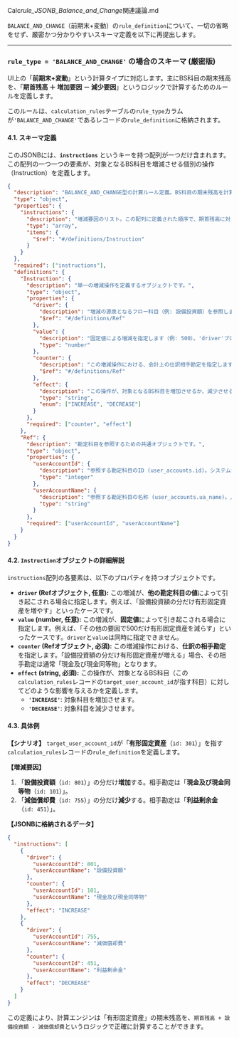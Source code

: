 Calc*rule_JSONB_Balance_and_Change*関連議論.md

`BALANCE_AND_CHANGE`（前期末+変動）の`rule_definition`について、一切の省略をせず、厳密かつ分かりやすいスキーマ定義を以下に再提出します。

---

### **`rule_type = 'BALANCE_AND_CHANGE'` の場合のスキーマ (厳密版)**

UI上の「**前期末+変動**」という計算タイプに対応します。主にBS科目の期末残高を、「**期首残高 ＋ 増加要因 － 減少要因**」というロジックで計算するためのルールを定義します。

このルールは、`calculation_rules`テーブルの`rule_type`カラムが`'BALANCE_AND_CHANGE'`であるレコードの`rule_definition`に格納されます。

#### **4.1. スキーマ定義**

このJSONBには、**`instructions`** というキーを持つ配列が一つだけ含まれます。この配列の一つ一つの要素が、対象となるBS科目を増減させる個別の操作（Instruction）を定義します。

```json
{
  "description": "BALANCE_AND_CHANGE型の計算ルール定義。BS科目の期末残高を計算するための、複数の増減要因（instructions）をリスト形式で指定します。",
  "type": "object",
  "properties": {
    "instructions": {
      "description": "増減要因のリスト。この配列に定義された順序で、期首残高に対して加算・減算処理が実行されます。",
      "type": "array",
      "items": {
        "$ref": "#/definitions/Instruction"
      }
    }
  },
  "required": ["instructions"],
  "definitions": {
    "Instruction": {
      "description": "単一の増減操作を定義するオブジェクトです。",
      "type": "object",
      "properties": {
        "driver": {
          "description": "増減の源泉となるフロー科目（例: 設備投資額）を参照します。'value'プロパティとは排他的に使用します。",
          "$ref": "#/definitions/Ref"
        },
        "value": {
          "description": "固定値による増減を指定します（例: 500）。'driver'プロパティとは排他的に使用します。",
          "type": "number"
        },
        "counter": {
          "description": "この増減操作における、会計上の仕訳相手勘定を指定します。",
          "$ref": "#/definitions/Ref"
        },
        "effect": {
          "description": "この操作が、対象となるBS科目を増加させるか、減少させるかを示します。",
          "type": "string",
          "enum": ["INCREASE", "DECREASE"]
        }
      },
      "required": ["counter", "effect"]
    },
    "Ref": {
      "description": "勘定科目を参照するための共通オブジェクトです。",
      "type": "object",
      "properties": {
        "userAccountId": {
          "description": "参照する勘定科目のID (user_accounts.id)。システムが参照する主キーです。",
          "type": "integer"
        },
        "userAccountName": {
          "description": "参照する勘定科目の名称 (user_accounts.ua_name)。人間による検証性のための冗長データです。",
          "type": "string"
        }
      },
      "required": ["userAccountId", "userAccountName"]
    }
  }
}
```

#### **4.2. `Instruction`オブジェクトの詳細解説**

`instructions`配列の各要素は、以下のプロパティを持つオブジェクトです。

- **`driver` (Refオブジェクト, 任意):** この増減が、**他の勘定科目の値**によって引き起こされる場合に指定します。例えば、「設備投資額の分だけ有形固定資産を増やす」といったケースです。
- **`value` (number, 任意):** この増減が、**固定値**によって引き起こされる場合に指定します。例えば、「その他の要因で500だけ有形固定資産を減らす」といったケースです。`driver`と`value`は同時に指定できません。
- **`counter` (Refオブジェクト, 必須):** この増減操作における、**仕訳の相手勘定**を指定します。「設備投資額の分だけ有形固定資産が増える」場合、その相手勘定は通常「現金及び現金同等物」となります。
- **`effect` (string, 必須):** この操作が、対象となるBS科目（この`calculation_rules`レコードの`target_user_account_id`が指す科目）に対してどのような影響を与えるかを定義します。
  - **`'INCREASE'`**: 対象科目を増加させます。
  - **`'DECREASE'`**: 対象科目を減少させます。

#### **4.3. 具体例**

**【シナリオ】**
`target_user_account_id`が「**有形固定資産**（`id: 301`）」を指す`calculation_rules`レコードの`rule_definition`を定義します。

**【増減要因】**

1.  「**設備投資額**（`id: 801`）」の分だけ**増加**する。相手勘定は「**現金及び現金同等物**（`id: 101`）」。
2.  「**減価償却費**（`id: 755`）」の分だけ**減少**する。相手勘定は「**利益剰余金**（`id: 451`）」。

**【JSONBに格納されるデータ】**

```json
{
  "instructions": [
    {
      "driver": {
        "userAccountId": 801,
        "userAccountName": "設備投資額"
      },
      "counter": {
        "userAccountId": 101,
        "userAccountName": "現金及び現金同等物"
      },
      "effect": "INCREASE"
    },
    {
      "driver": {
        "userAccountId": 755,
        "userAccountName": "減価償却費"
      },
      "counter": {
        "userAccountId": 451,
        "userAccountName": "利益剰余金"
      },
      "effect": "DECREASE"
    }
  ]
}
```

この定義により、計算エンジンは「有形固定資産」の期末残高を、`期首残高 + 設備投資額 - 減価償却費`というロジックで正確に計算することができます。
